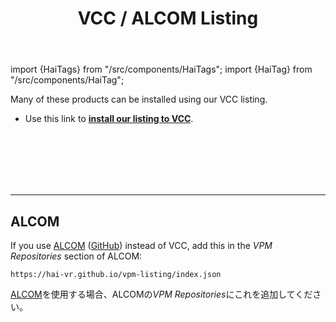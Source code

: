 ﻿---
title: VCC / ALCOM Listing
sidebar_position: 2
---
import {HaiTags} from "/src/components/HaiTags";
import {HaiTag} from "/src/components/HaiTag";

Many of these products can be installed using our VCC listing.
- Use this link to **[install our listing to VCC](vcc://vpm/addRepo?url=https://hai-vr.github.io/vpm-listing/index.json)**.

<br />
<br />
<br />
<br />
<br />

-----

## ALCOM

<HaiTags>
<HaiTag isUniversal={true} />
</HaiTags>

If you use [ALCOM](https://vrc-get.anatawa12.com/alcom/) ([GitHub](https://github.com/vrc-get/vrc-get)) instead of VCC,
add this in the *VPM Repositories* section of ALCOM:

```text
https://hai-vr.github.io/vpm-listing/index.json
```

[ALCOM](https://vrc-get.anatawa12.com/alcom/)を使用する場合、ALCOMの*VPM Repositories*にこれを追加してください。

<br />
<br />
<br />
<br />
<br />